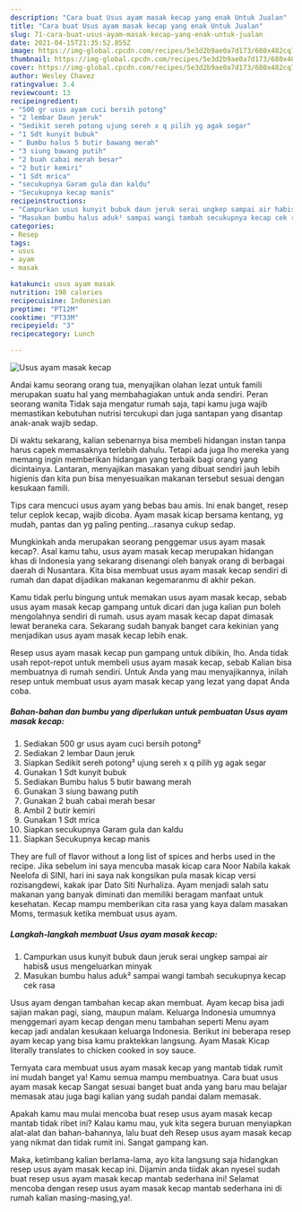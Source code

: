 ```yaml
---
description: "Cara buat Usus ayam masak kecap yang enak Untuk Jualan"
title: "Cara buat Usus ayam masak kecap yang enak Untuk Jualan"
slug: 71-cara-buat-usus-ayam-masak-kecap-yang-enak-untuk-jualan
date: 2021-04-15T21:35:52.855Z
image: https://img-global.cpcdn.com/recipes/5e3d2b9ae0a7d173/680x482cq70/usus-ayam-masak-kecap-foto-resep-utama.jpg
thumbnail: https://img-global.cpcdn.com/recipes/5e3d2b9ae0a7d173/680x482cq70/usus-ayam-masak-kecap-foto-resep-utama.jpg
cover: https://img-global.cpcdn.com/recipes/5e3d2b9ae0a7d173/680x482cq70/usus-ayam-masak-kecap-foto-resep-utama.jpg
author: Wesley Chavez
ratingvalue: 3.4
reviewcount: 13
recipeingredient:
- "500 gr usus ayam cuci bersih potong"
- "2 lembar Daun jeruk"
- "Sedikit sereh potong ujung sereh x q pilih yg agak segar"
- "1 Sdt kunyit bubuk"
- " Bumbu halus 5 butir bawang merah"
- "3 siung bawang putih"
- "2 buah cabai merah besar"
- "2 butir kemiri"
- "1 Sdt mrica"
- "secukupnya Garam gula dan kaldu"
- "Secukupnya kecap manis"
recipeinstructions:
- "Campurkan usus kunyit bubuk daun jeruk serai ungkep sampai air habis&amp; usus mengeluarkan minyak"
- "Masukan bumbu halus aduk² sampai wangi tambah secukupnya kecap cek rasa"
categories:
- Resep
tags:
- usus
- ayam
- masak

katakunci: usus ayam masak 
nutrition: 198 calories
recipecuisine: Indonesian
preptime: "PT12M"
cooktime: "PT33M"
recipeyield: "3"
recipecategory: Lunch

---
```



![Usus ayam masak kecap](https://img-global.cpcdn.com/recipes/5e3d2b9ae0a7d173/680x482cq70/usus-ayam-masak-kecap-foto-resep-utama.jpg)

Andai kamu seorang orang tua, menyajikan olahan lezat untuk famili merupakan suatu hal yang membahagiakan untuk anda sendiri. Peran seorang  wanita Tidak saja mengatur rumah saja, tapi kamu juga wajib memastikan kebutuhan nutrisi tercukupi dan juga santapan yang disantap anak-anak wajib sedap.

Di waktu  sekarang, kalian sebenarnya bisa membeli hidangan instan tanpa harus capek memasaknya terlebih dahulu. Tetapi ada juga lho mereka yang memang ingin memberikan hidangan yang terbaik bagi orang yang dicintainya. Lantaran, menyajikan masakan yang dibuat sendiri jauh lebih higienis dan kita pun bisa menyesuaikan makanan tersebut sesuai dengan kesukaan famili. 

Tips cara mencuci usus ayam yang bebas bau amis. Ini enak banget, resep telur ceplok kecap, wajib dicoba. Ayam masak kicap bersama kentang, yg mudah, pantas dan yg paling penting…rasanya cukup sedap.

Mungkinkah anda merupakan seorang penggemar usus ayam masak kecap?. Asal kamu tahu, usus ayam masak kecap merupakan hidangan khas di Indonesia yang sekarang disenangi oleh banyak orang di berbagai daerah di Nusantara. Kita bisa membuat usus ayam masak kecap sendiri di rumah dan dapat dijadikan makanan kegemaranmu di akhir pekan.

Kamu tidak perlu bingung untuk memakan usus ayam masak kecap, sebab usus ayam masak kecap gampang untuk dicari dan juga kalian pun boleh mengolahnya sendiri di rumah. usus ayam masak kecap dapat dimasak lewat beraneka cara. Sekarang sudah banyak banget cara kekinian yang menjadikan usus ayam masak kecap lebih enak.

Resep usus ayam masak kecap pun gampang untuk dibikin, lho. Anda tidak usah repot-repot untuk membeli usus ayam masak kecap, sebab Kalian bisa membuatnya di rumah sendiri. Untuk Anda yang mau menyajikannya, inilah resep untuk membuat usus ayam masak kecap yang lezat yang dapat Anda coba.

<!--inarticleads1-->

##### Bahan-bahan dan bumbu yang diperlukan untuk pembuatan Usus ayam masak kecap:

1. Sediakan 500 gr usus ayam cuci bersih potong²
1. Sediakan 2 lembar Daun jeruk
1. Siapkan Sedikit sereh potong² ujung sereh x q pilih yg agak segar
1. Gunakan 1 Sdt kunyit bubuk
1. Sediakan  Bumbu halus 5 butir bawang merah
1. Gunakan 3 siung bawang putih
1. Gunakan 2 buah cabai merah besar
1. Ambil 2 butir kemiri
1. Gunakan 1 Sdt mrica
1. Siapkan secukupnya Garam gula dan kaldu
1. Siapkan Secukupnya kecap manis


They are full of flavor without a long list of spices and herbs used in the recipe. Jika sebelum ini saya mencuba masak kicap cara Noor Nabila kakak Neelofa di SINI, hari ini saya nak kongsikan pula masak kicap versi rozisangdewi, kakak ipar Dato Siti Nurhaliza. Ayam menjadi salah satu makanan yang banyak diminati dan memiliki beragam manfaat untuk kesehatan. Kecap mampu memberikan cita rasa yang kaya dalam masakan Moms, termasuk ketika membuat usus ayam. 

<!--inarticleads2-->

##### Langkah-langkah membuat Usus ayam masak kecap:

1. Campurkan usus kunyit bubuk daun jeruk serai ungkep sampai air habis&amp; usus mengeluarkan minyak
1. Masukan bumbu halus aduk² sampai wangi tambah secukupnya kecap cek rasa


Usus ayam dengan tambahan kecap akan membuat. Ayam kecap bisa jadi sajian makan pagi, siang, maupun malam. Keluarga Indonesia umumnya menggemari ayam kecap dengan menu tambahan seperti Menu ayam kecap jadi andalan kesukaan keluarga Indonesia. Berikut ini beberapa resep ayam kecap yang bisa kamu praktekkan langsung. Ayam Masak Kicap literally translates to chicken cooked in soy sauce. 

Ternyata cara membuat usus ayam masak kecap yang mantab tidak rumit ini mudah banget ya! Kamu semua mampu membuatnya. Cara buat usus ayam masak kecap Sangat sesuai banget buat anda yang baru mau belajar memasak atau juga bagi kalian yang sudah pandai dalam memasak.

Apakah kamu mau mulai mencoba buat resep usus ayam masak kecap mantab tidak ribet ini? Kalau kamu mau, yuk kita segera buruan menyiapkan alat-alat dan bahan-bahannya, lalu buat deh Resep usus ayam masak kecap yang nikmat dan tidak rumit ini. Sangat gampang kan. 

Maka, ketimbang kalian berlama-lama, ayo kita langsung saja hidangkan resep usus ayam masak kecap ini. Dijamin anda tiidak akan nyesel sudah buat resep usus ayam masak kecap mantab sederhana ini! Selamat mencoba dengan resep usus ayam masak kecap mantab sederhana ini di rumah kalian masing-masing,ya!.

